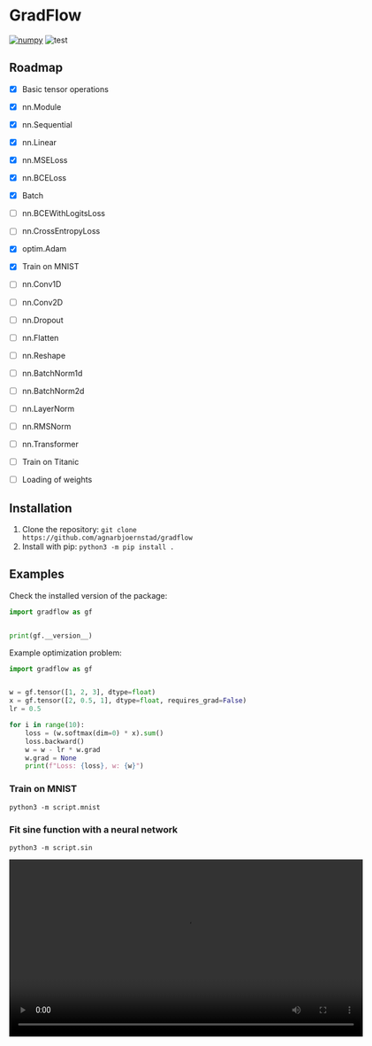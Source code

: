 # GradFlow


[![numpy](https://img.shields.io/badge/powered_by-numpy-blue)](https://github.com/numpy/numpy)
![test](https://github.com/agnarbjoernstad/gradflow/actions/workflows/test.yml/badge.svg)


## Roadmap
 - [X] Basic tensor operations
 - [X] nn.Module
 - [X] nn.Sequential
 - [X] nn.Linear
 - [X] nn.MSELoss
 - [X] nn.BCELoss
 - [X] Batch
 - [ ] nn.BCEWithLogitsLoss
 - [ ] nn.CrossEntropyLoss
 - [X] optim.Adam
 - [X] Train on MNIST
 - [ ] nn.Conv1D
 - [ ] nn.Conv2D
 - [ ] nn.Dropout
 - [ ] nn.Flatten
 - [ ] nn.Reshape
 - [ ] nn.BatchNorm1d
 - [ ] nn.BatchNorm2d
 - [ ] nn.LayerNorm
 - [ ] nn.RMSNorm
 - [ ] nn.Transformer
 - [ ] Train on Titanic
 - [ ] Loading of weights



## Installation

1. Clone the repository: ```git clone https://github.com/agnarbjoernstad/gradflow```
2. Install with pip: ```python3 -m pip install .```

## Examples

Check the installed version of the package:

```python
import gradflow as gf


print(gf.__version__)
```

Example optimization problem:
```python
import gradflow as gf


w = gf.tensor([1, 2, 3], dtype=float)
x = gf.tensor([2, 0.5, 1], dtype=float, requires_grad=False)
lr = 0.5

for i in range(10):
    loss = (w.softmax(dim=0) * x).sum()
    loss.backward()
    w = w - lr * w.grad
    w.grad = None
    print(f"Loss: {loss}, w: {w}")
```

### Train on MNIST

```python3 -m script.mnist```

### Fit sine function with a neural network
```python3 -m script.sin```

<video width=640 src='https://github.com/user-attachments/assets/a69488cc-ef97-4cc8-b09d-8c3d99aded28' />
